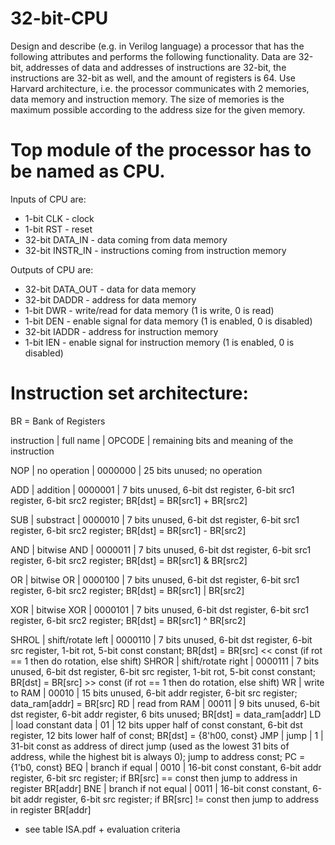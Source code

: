 # 32-bit-CPU

Design and describe (e.g. in Verilog language) a processor that has the following attributes and performs the following functionality.
Data are 32-bit, addresses of data and addresses of instructions are 32-bit, the instructions are 32-bit as well, and the amount of registers is 64.
Use Harvard architecture, i.e. the processor communicates with 2 memories, data memory and instruction memory. The size of memories is the maximum possible according to the address size for the given memory.

# Top module of the processor has to be named as CPU.

Inputs of CPU are:
 - 1-bit CLK - clock
 - 1-bit RST - reset
 - 32-bit DATA_IN - data coming from data memory
 - 32-bit INSTR_IN - instructions coming from instruction memory
 
Outputs of CPU are:
 - 32-bit DATA_OUT - data for data memory
 - 32-bit DADDR - address for data memory
 - 1-bit DWR - write/read for data memory (1 is write, 0 is read)
 - 1-bit DEN - enable signal for data memory (1 is enabled, 0 is disabled)
 - 32-bit IADDR - address for instruction memory
 - 1-bit IEN - enable signal for instruction memory (1 is enabled, 0 is disabled)


# Instruction set architecture:

BR = Bank of Registers

instruction | full name           | OPCODE  | remaining bits and meaning of the instruction

NOP         | no operation        | 0000000 | 25 bits unused; no operation

ADD         | addition            | 0000001 | 7 bits unused, 6-bit dst register, 6-bit src1 register, 6-bit src2 register; BR[dst] = BR[src1] + BR[src2]

SUB         | substract           | 0000010 | 7 bits unused, 6-bit dst register, 6-bit src1 register, 6-bit src2 register; BR[dst] = BR[src1] - BR[src2]

AND         | bitwise AND         | 0000011 | 7 bits unused, 6-bit dst register, 6-bit src1 register, 6-bit src2 register; BR[dst] = BR[src1] & BR[src2]

OR          | bitwise OR          | 0000100 | 7 bits unused, 6-bit dst register, 6-bit src1 register, 6-bit src2 register; BR[dst] = BR[src1] | BR[src2]

XOR         | bitwise XOR         | 0000101 | 7 bits unused, 6-bit dst register, 6-bit src1 register, 6-bit src2 register; BR[dst] = BR[src1] ^ BR[src2]

SHROL       | shift/rotate left   | 0000110 | 7 bits unused, 6-bit dst register, 6-bit src register, 1-bit rot, 5-bit const constant; BR[dst] = BR[src] << const (if rot == 1 then do rotation, else shift)
SHROR       | shift/rotate right  | 0000111 | 7 bits unused, 6-bit dst register, 6-bit src register, 1-bit rot, 5-bit const constant; BR[dst] = BR[src] >> const (if rot == 1 then do rotation, else shift)
WR          | write to RAM        | 00010   | 15 bits unused, 6-bit addr register, 6-bit src register; data_ram[addr] = BR[src]
RD          | read from RAM       | 00011   | 9 bits unused, 6-bit dst register, 6-bit addr register, 6 bits unused; BR[dst] = data_ram[addr]
LD          | load constant data  | 01      | 12 bits upper half of const constant, 6-bit dst register, 12 bits lower half of const; BR[dst] = {8'h00, const} 
JMP         | jump                | 1       | 31-bit const as address of direct jump (used as the lowest 31 bits of address, while the highest bit is always 0); jump to address const; PC = {1'b0, const}
BEQ         | branch if equal     | 0010    | 16-bit const constant, 6-bit addr register, 6-bit src register; if BR[src] == const then jump to address in register BR[addr]
BNE         | branch if not equal | 0011    | 16-bit const constant, 6-bit addr register, 6-bit src register; if BR[src] != const then jump to address in register BR[addr]

+ see table ISA.pdf + evaluation criteria
